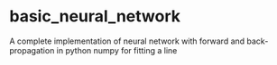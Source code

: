 # basic_neural_network
A complete implementation of neural network with forward and back-propagation in python numpy for fitting a line
